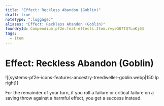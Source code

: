 ```yaml
---
title: "Effect: Reckless Abandon (Goblin)"
draft: true
noteType: ":luggage:"
aliases: "Effect: Reckless Abandon (Goblin)"
foundryId: Compendium.pf2e.feat-effects.Item.rvyeOU7TQTLnKj03
tags:
  - Item
---
```


# Effect: Reckless Abandon (Goblin)
![[systems-pf2e-icons-features-ancestry-treedweller-goblin.webp|150 lp right]]

For the remainder of your turn, if you roll a failure or critical failure on a saving throw against a harmful effect, you get a success instead.
